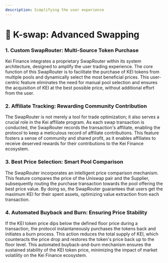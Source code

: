 ```yaml
---
description: Simplifying the user experience
---
```


# 🔄 K-swap: Advanced Swapping

### **1. Custom SwapRouter: Multi-Source Token Purchase**

Kei Finance integrates a proprietary SwapRouter within its system architecture, designed to amplify the user trading experience. The core function of this SwapRouter is to facilitate the purchase of KEI tokens from multiple pools and dynamically select the most beneficial prices. This user-centric feature eliminates the need for manual pool selection and ensures the acquisition of KEI at the best possible price, without additional effort from the user.

### **2. Affiliate Tracking: Rewarding Community Contribution**

The SwapRouter is not merely a tool for trade optimization; it also serves a crucial role in the Kei affiliate program. As each swap transaction is conducted, the SwapRouter records the transaction's affiliate, enabling the protocol to keep a meticulous record of affiliate contributions. This feature fosters a sense of community and shared profit, as it enables affiliates to receive deserved rewards for their contributions to the Kei Finance ecosystem.

### **3. Best Price Selection: Smart Pool Comparison**

The SwapRouter incorporates an intelligent price comparison mechanism. This feature compares the price of the Uniswap pair and the Supplier, subsequently routing the purchase transaction towards the pool offering the best price value. By doing so, the SwapRouter guarantees that users get the maximum KEI for their spent assets, optimizing value extraction from each transaction.

### **4. Automated Buyback and Burn: Ensuring Price Stability**

If the KEI token price dips below the defined floor price during a transaction, the protocol instantaneously purchases the tokens back and initiates a burn process. This action reduces the total supply of KEI, which counteracts the price drop and restores the token's price back up to the floor level. This automated buyback-and-burn mechanism ensures the sustained stability of the KEI token price, minimizing the impact of market volatility on the Kei Finance ecosystem.

